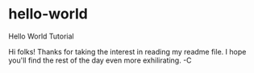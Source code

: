 # hello-world
Hello World Tutorial

Hi folks!  Thanks for taking the interest in reading my readme file.  I hope you'll find the rest of the day even more exhilirating.
-C
